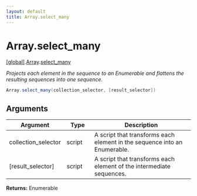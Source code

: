 ```yaml
---
layout: default
title: Array.select_many
---
```


# Array.select_many

[\[global\]]({{site.baseurl}}/docs/).[Array]({{site.baseurl}}/docs/Array/).[select_many]({{site.baseurl}}/docs/Array/select_many/)

_Projects each element in the sequence to an Enumerable and flattens the resulting sequences into one sequence._

```cs
Array.select_many(collection_selector, [result_selector])
```

## Arguments

<table>
  <col width="15%">
  <col width="15%">
  <thead>
    <tr>
      <th>Argument</th>
      <th>Type</th>
      <th>Description</th>
    </tr>
  </thead>
  <tbody>
    <tr>
      <td>collection_selector</td>
      <td>script</td>
      <td>A script that transforms each element in the sequence into an Enumerable.</td>
    </tr>
    <tr>
      <td>[result_selector]</td>
      <td>script</td>
      <td>A script that transforms each element of the intermediate sequences.</td>
    </tr>
  </tbody>
</table>

**Returns:** Enumerable
